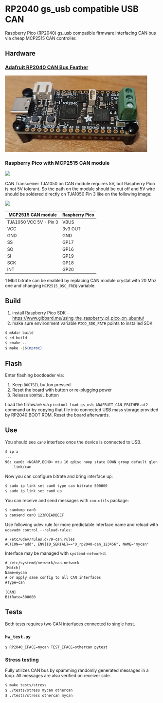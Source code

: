 # RP2040 gs_usb compatible USB CAN

Raspberry Pico (RP2040) gs_usb compatible firmware interfacing CAN bus via cheap MCP2515 CAN controller.



## Hardware
### [Adafruit RP2040 CAN Bus Feather](https://www.adafruit.com/product/5724)
<img src="docs/adafruit_can_feather.jpg" height=250px>


### Raspberry Pico with MCP2515 CAN module
<img src="docs/box.jpg" height="250px">

CAN Transceiver TJA1050 on CAN module requires 5V, but Raspberry Pico is not 5V tolerant. So the path on the module should be cut off and 5V wire should be soldered directly on TJA1050 Pin 3 like on the following image:

<img src="docs/module_fix.jpg" height="250px">

| MCP2515 CAN module     | Raspberry Pico |
|------------------------|----------------|
| TJA1050 VCC 5V - Pin 3 | VBUS           |
| VCC                    | 3v3 OUT        |
| GND                    | GND            |
| SS                     | GP17           |
| SO                     | GP16           |
| SI                     | GP19           |
| SCK                    | GP18           |
| INT                    | GP20           |

1 Mbit bitrate can be enabled by replacing CAN module crystal with 20 Mhz one and changing `MCP2515_OSC_FREQ` variable.

## Build
1. install Raspberry Pico SDK - https://www.gibbard.me/using_the_raspberry_pi_pico_on_ubuntu/
2. make sure environment variable `PICO_SDK_PATH` points to installed SDK

```sh
$ mkdir build
$ cd build
$ cmake ..
$ make -j$(nproc)
```

## Flash
Enter flashing bootloader via:
1) Keep `BOOTSEL` button pressed
2) Reset the board with button or re-plugging power
3) Release `BOOTSEL` button

Load the firmware via `picotool load gs_usb_ADAFRUIT_CAN_FEATHER.uf2` command or by copying that file into connected USB mass storage provided by RP2040 BOOT ROM.
Reset the board afterwards.


## Use
You should see `can0` interface once the device is connected to USB.
```sh
$ ip a
...
96: can0: <NOARP,ECHO> mtu 16 qdisc noop state DOWN group default qlen 10
    link/can
```

Now you can configure bitrate and bring interface up:
```sh
$ sudo ip link set can0 type can bitrate 500000
$ sudo ip link set can0 up
```

You can receive and send messages with `can-utils` package:
```sh
$ candump can0
$ cansend can0 123@DEADBEEF
```

Use following udev rule for more predictable interface name and reload with `udevadm control --reload-rules`:
```
# /etc/udev/rules.d/79-can.rules
ACTION=="add", ENV{ID_SERIAL}=="D_rp2040-can_123456", NAME="mycan"
```

Interface may be managed with `systemd-networkd`:
```
# /etc/systemd/network/can.network
[Match]
Name=mycan
# or apply same config to all CAN interfaces
#Type=can

[CAN]
BitRate=500000
```

## Tests
Both tests requires two CAN interfaces connected to single host.

### `hw_test.py`
```sh
$ RP2040_IFACE=mycan TEST_IFACE=othercan pytest
```

### Stress testing
Fully utilizes CAN bus by spamming randomly generated messages in a loop. All messages are also verified on receiver side.
```sh
$ make tests/stress
$ ./tests/stress mycan othercan
$ ./tests/stress othercan mycan
```
